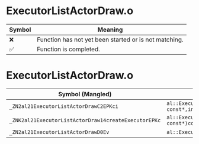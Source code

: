 # ExecutorListActorDraw.o
| Symbol | Meaning 
| ------------- | ------------- 
| :x: | Function has not yet been started or is not matching. 
| :white_check_mark: | Function is completed. 


# ExecutorListActorDraw.o
| Symbol (Mangled) | Symbol (Demangled) | Decompiled? |
| ------------- |  ------------- | ------------- |
| `_ZN2al21ExecutorListActorDrawC2EPKci` | `al::ExecutorListActorDraw::ExecutorListActorDraw(char const*,int)` | :x: |
| `_ZNK2al21ExecutorListActorDraw14createExecutorEPKc` | `al::ExecutorListActorDraw::createExecutor(char const*)const` | :x: |
| `_ZN2al21ExecutorListActorDrawD0Ev` | `al::ExecutorListActorDraw::~ExecutorListActorDraw()` | :x: |

